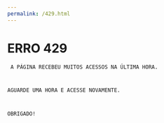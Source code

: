 ```yaml
---
permalink: /429.html
---
```


# ERRO 429

<CODE> A PÁGINA RECEBEU MUITOS ACESSOS NA ÚLTIMA HORA.

AGUARDE UMA HORA E ACESSE NOVAMENTE.

OBRIGADO! </CODE>
